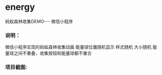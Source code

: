 # energy
蚂蚁森林收集DEMO--- 微信小程序
### 说明：
微信小程序实现的蚂蚁森林收集动画 能量球位置随机显示 样式随机 大小随机
能量球之间不重叠，收集按钮和能量球都不重合

### 项目截图:


